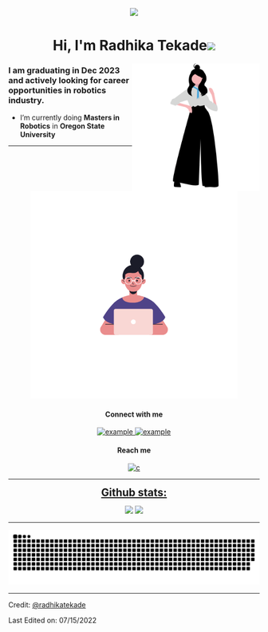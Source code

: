 <!-- ### Hi there 👋

<!--
**radhikatekade/radhikatekade** is a ✨ _special_ ✨ repository because its `README.md` (this file) appears on your GitHub profile.

Here are some ideas to get you started:

- 🔭 I’m currently working on ...
- 🌱 I’m currently learning ...
- 👯 I’m looking to collaborate on ...
- 🤔 I’m looking for help with ...
- 💬 Ask me about ...
- 📫 How to reach me: ...
- 😄 Pronouns: ...
- ⚡ Fun fact: ...
-->

<p align="center">
  <img style="width:8rem; height:auto" src="https://cdn.dribbble.com/users/1787323/screenshots/10091971/media/d43c019bfeff34be8816481e843ea8c1.png"/>
</p>

<h1 align="center">Hi, I'm Radhika Tekade<img width="30px" src="https://raw.githubusercontent.com/iampavangandhi/iampavangandhi/master/gifs/Hi.gif"></h1>
<p><img align="right" style="width:16rem; height:auto" src="https://github.com/radhikatekade/radhikatekade/blob/main/assets/9403-woman.gif"/>
<h3 font-size="20" align="left">I am graduating in Dec 2023 and actively looking for career opportunities in robotics industry.</h3>
</p>

- I’m currently doing **Masters in Robotics** in **Oregon State University**

<!-- You can find my resume here [@RadhikaT_cv](https://drive.google.com/file/d/1DYXkK73zAwnrfm6svvoR0M_lH1gDBxxW/view?usp=sharing).

- Here's my website.

- All of my projects are available [@radhikatekade_git](github.com/radhikatekade).

---


<h2 align="center"><u><b>Knowledge Base</b></u></h2>

<p align="center">
  <img style="width:26rem; height:auto" src="https://github.com/radhikatekade/radhikatekade/blob/main/assets/41620-woman-working-on-laptop-in-office.gif"/>
</p>

<h3 align="center">Languages :</h3>
<p align="center">
  <a href="https://www.cprogramming.com/" target="_blank"> 
    <img src="https://img.shields.io/badge/C%20programming-A8B9CC.svg?style=for-the-badge&logo=c&logoColor=white"
      alt="c"/>
  </a>
  <a href="https://www.mathworks.com/products/matlab.html" target="_blank">
  <img src="https://img.shields.io/badge/matlab-DC382D.svg?style=for-the-badge&logo=matlab&logoColor=black" alt="m"/>
  </a>
  <a href="https://www.python.org/" target="_blank">
  <img src="https://img.shields.io/badge/python-0769AD.svg?style=for-the-badge&logo=python&logoColor=yellow" alt="python"/> 
  </a>
  <a href="https://www.cprogramming.com/" target="_blank">
  <img src="https://img.shields.io/badge/c++-%2300599C.svg?style=for-the-badge&logo=c%2B%2B&logoColor=white">
  </a>
</p>

<h3 align="center">Version Control & CI/CD :</h3>
<p align="center">
  <a href="https://git-scm.com/" target="_blank">
    <img src="https://img.shields.io/badge/git-F05032.svg?style=for-the-badge&logo=git&logoColor=white"
      alt="git"/>
  </a>
  <a href="https://github.com/radhikatekade" target="_blank">
    <img src="https://img.shields.io/badge/github-181717.svg?style=for-the-badge&logo=github&logoColor=white" alt="github" />
  </a>
    <a href="https://www.docker.com/" target="_blank">
    <img src="https://img.shields.io/badge/docker-2496ED.svg?style=for-the-badge&logo=docker&logoColor=white"
      alt="docker"/>
  </a>
</p>

<h3 align="center">Preferred IDEs  & Tools :</h3>

<p align="center">
  
 <a href="https://code.visualstudio.com/" target="_blank">
    <img src="https://img.shields.io/badge/-Arduino-00979D?style=for-the-badge&logo=Arduino&logoColor=white" alt="arduino"/> 
  </a>
  
  <a href="https://code.visualstudio.com/" target="_blank">
    <img src="https://img.shields.io/badge/vscode-007ACC.svg?style=for-the-badge&logo=visualstudiocode&logoColor=white" alt="vsCode"/> 
  </a>
  <a href="https://www.jetbrains.com/" target="_blank">
    <img src="https://img.shields.io/badge/jetbrains%20IDE-000000.svg?style=for-the-badge&logo=jetbrains&logoColor=white" alt="jetbrains" />
  </a>
  <a href="https://www.solidworks.com/" target="_blank"> 
    <img src="https://img.shields.io/badge/solidworks-FF6C37.svg?style=for-the-badge&logo=SolidWorks&logoColor=white" alt="solidworks"/>
  </a>
  <a href="https://www.ansys.com/" target="_blank">
    <img src="https://img.shields.io/badge/ansys-183A61.svg?style=for-the-badge&logo=ansys&logoColor=white"
      alt="ansys"/>
  </a>
  <a href="https://ubuntu.com/" target="_blank"> 
    <img src="https://img.shields.io/badge/ubuntu-E95420.svg?style=for-the-badge&logo=ubuntu&logoColor=white" alt="ubuntu"/>
  </a>
</p>

<h3 align="center">Technical Skills :</h3>
<p align="center"> 
  <a href="https://eclipse.org" target="_blank">
    <img src="https://img.shields.io/badge/PyTorch-%23EE4C2C.svg?style=for-the-badge&logo=PyTorch&logoColor=white" alt="pytorch"/>
                                                                                                                             </a>
  <a href="https://eclipse.org" target="_blank">
    <img src="https://img.shields.io/badge/pandas-%23150458.svg?style=for-the-badge&logo=pandas&logoColor=white" alt="pandas"/>
  </a>
  <a href="https://eclipse.org" target="_blank">
  <img src="https://img.shields.io/badge/numpy-%23013243.svg?style=for-the-badge&logo=numpy&logoColor=white" alt="numpy"/>
  </a>
  <a href="https://eclipse.org" target="_blank">
  <img src="https://img.shields.io/badge/scikit--learn-%23F7931E.svg?style=for-the-badge&logo=scikit-learn&logoColor=white" alt="scikit-learn"/>
  </a>
  <a href="https://eclipse.org" target="_blank">
  <img src="https://img.shields.io/badge/-RaspberryPi-C51A4A?style=for-the-badge&logo=Raspberry-Pi" alt="raspberry-pi"/>
  </a>
  <a href="https://eclipse.org" target="_blank">
  <img src="https://img.shields.io/badge/Trello-%23026AA7.svg?style=for-the-badge&logo=Trello&logoColor=white" alt="trello"/>
  </a>
  <a href="https://eclipse.org" target="_blank">
  <img src="https://img.shields.io/badge/ros-%230A0FF9.svg?style=for-the-badge&logo=ros&logoColor=white" alt="ros"/>
  </a>
  <a href="https://eclipse.org" target="_blank">
  <img src="https://img.shields.io/badge/AWS-%23FF9900.svg?style=for-the-badge&logo=amazon-aws&logoColor=white" alt="aws"/>
  </a>
</p> 

<!-- ![Postman] (https://img.shields.io/badge/Postman-FF6C37?style=for-the-badge&logo=postman&logoColor=white) ![Swagger] (https://img.shields.io/badge/-Swagger-%23Clojure?style=for-the-badge&logo=swagger&logoColor=white) 	![Figma] (https://img.shields.io/badge/figma-%23F24E1E.svg?style=for-the-badge&logo=figma&logoColor=white) ![MongoDB] (https://img.shields.io/badge/MongoDB-%234ea94b.svg?style=for-the-badge&logo=mongodb&logoColor=white) ![SQLite] (https://img.shields.io/badge/sqlite-%2307405e.svg?style=for-the-badge&logo=sqlite&logoColor=white) ![MySQL] (https://img.shields.io/badge/mysql-%2300f.svg?style=for-the-badge&logo=mysql&logoColor=white) ![AmazonDynamoDB] (https://img.shields.io/badge/Amazon%20DynamoDB-4053D6?style=for-the-badge&logo=Amazon%20DynamoDB&logoColor=white) ![Nginx] (https://img.shields.io/badge/nginx-%23009639.svg?style=for-the-badge&logo=nginx&logoColor=white) ![Webpack] (https://img.shields.io/badge/webpack-%238DD6F9.svg?style=for-the-badge&logo=webpack&logoColor=black) ![Styled Components] (https://img.shields.io/badge/styled--components-DB7093?style=for-the-badge&logo=styled-components&logoColor=white) ![React] (https://img.shields.io/badge/react-%2320232a.svg?style=for-the-badge&logo=react&logoColor=%2361DAFB) ![NPM] (https://img.shields.io/badge/NPM-%23000000.svg?style=for-the-badge&logo=npm&logoColor=white) ![React Router](https://img.shields.io/badge/React_Router-CA4245?style=for-the-badge&logo=react-router&logoColor=white) ![Socket.io] (https://img.shields.io/badge/Socket.io-black?style=for-the-badge&logo=socket.io&badgeColor=010101) ![NodeJS] (https://img.shields.io/badge/node.js-6DA55F?style=for-the-badge&logo=node.js&logoColor=white) ![Flutter] (https://img.shields.io/badge/Flutter-%2302569B.svg?style=for-the-badge&logo=Flutter&logoColor=white) ![JWT] (https://img.shields.io/badge/JWT-black?style=for-the-badge&logo=JSON%20web%20tokens) ![MUI] (https://img.shields.io/badge/MUI-%230081CB.svg?style=for-the-badge&logo=material-ui&logoColor=white) ![Express.js] (https://img.shields.io/badge/express.js-%23404d59.svg?style=for-the-badge&logo=express&logoColor=%2361DAFB) ![DjangoREST]  (https://img.shields.io/badge/DJANGO-REST-ff1709?style=for-the-badge&logo=django&logoColor=white&color=ff1709&labelColor=gray) ![Django] (https://img.shields.io/badge/django-%23092E20.svg?style=for-the-badge&logo=django&logoColor=white) ![Chart.js] (https://img.shields.io/badge/chart.js-F5788D.svg?style=for-the-badge&logo=chart.js&logoColor=white) ![Angular] (https://img.shields.io/badge/angular-%23DD0031.svg?style=for-the-badge&logo=angular&logoColor=white) ![Bootstrap] (https://img.shields.io/badge/bootstrap-%23563D7C.svg?style=for-the-badge&logo=bootstrap&logoColor=white) ![Flask] (https://img.shields.io/badge/flask-%23000.svg?style=for-the-badge&logo=flask&logoColor=white) ![Firebase] (https://img.shields.io/badge/firebase-%23039BE5.svg?style=for-the-badge&logo=firebase) ![Google Cloud] (https://img.shields.io/badge/Google%20Cloud-%234285F4.svg?style=for-the-badge&logo=google-cloud&logoColor=white) ![C] (https://img.shields.io/badge/c-%2300599C.svg?style=for-the-badge&logo=c&logoColor=white) ![C++] (https://img.shields.io/badge/c++-%2300599C.svg?style=for-the-badge&logo=c%2B%2B&logoColor=white) ![C#] (https://img.shields.io/badge/c%23-%23239120.svg?style=for-the-badge&logo=c-sharp&logoColor=white) -->

----

<p align="center">
  <img style="width:26rem; height:auto" src="https://github.com/radhikatekade/radhikatekade/blob/main/assets/63320-woman-with-laptop-getting-notifications.gif"/>
</p>

<h4 align="center">Connect with me</h3>

<div style="margin-top:10px" align="center">
  <div>
    <a  href="https://linkedin.com/in/radhika-tekade" target="_blank">
      <img src="https://img.shields.io/badge/Linked%20In-0A66C2.svg?style=for-the-badge&logo=linkedin&logoColor=white" alt="example"/>
    </a>
    <a href="https://twitter.com/example" target="_blank">
      <img src="https://img.shields.io/badge/Twitter-1DA1F2.svg?style=for-the-badge&logo=twitter&logoColor=white" alt="example"/>
    </a>
  </div>
  <div>
<!--    <a href="https://www.hackerrank.com/example" target="_blank">
      <img src="https://img.shields.io/badge/Hackerrank-00EA64.svg?style=for-the-badge&logo=hackerrank&logoColor=black" alt="example"/>
    </a> 
    <a href="https://www.leetcode.com/example" target="_blank">
      <img src="https://img.shields.io/badge/LeetCode-FFA116.svg?style=for-the-badge&logo=leetcode&logoColor=black" alt="example"/>
    </a> -->
  </div>
</div>

<h4 align="center">Reach me</h3>

<p align="center">
<!--  <a  href="https://t.me/example" target="_blank">
    <img src="https://img.shields.io/badge/Telegram-26A5E4.svg?style=for-the-badge&logo=telegram&logoColor=white" alt="example"/>
  </a>
  <a href="mailto:example@outlook.com?subject=Feedback%20From%20Github&body=Hello," target="_blank">
    <img src="https://img.shields.io/badge/Outlook-0078D4.svg?style=for-the-badge&logo=microsoftoutlook&logoColor=white" alt="example"/>
  </a> -->
<a href="mailto:tekader@oregonstate.edu" target="_blank"> 
    <img src="https://img.shields.io/badge/gmail-A8B9CC.svg?style=for-the-badge&logo=gmail&logoColor=red"
      alt="c"/>
</p>

----

<div align="center">
<h2 align="center" style="margin: 5px 10px;">Github stats:</h2> 

[![](https://github-readme-stats.vercel.app/api?username=radhikatekade&show_icons=true&theme=tokyonight&hide_border=true&locale=en)](https://github.com/radhikatekade)
[![](https://github-readme-streak-stats.herokuapp.com/?user=radhikatekade&theme=material-palenight)](https://github.com/radhikatekade)
</div>

----

<p align="center">
  <img  src="https://raw.githubusercontent.com/Elanza-48/Elanza-48/main/resources/img/github-contribution-grid-snake.svg"
    alt="example" />
</p>

------
Credit: [@radhikatekade](https://github.com/radhikatekade)

Last Edited on: 07/15/2022
